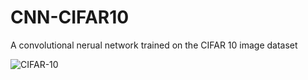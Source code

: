 # CNN-CIFAR10
A convolutional nerual network trained on the CIFAR 10 image dataset

![CIFAR-10](https://imgur.com/a/tboEi)

